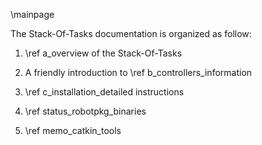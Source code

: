 \mainpage

The Stack-Of-Tasks documentation is organized as follow:

 1. \ref a_overview of the Stack-Of-Tasks
 
 2. A friendly introduction to \ref b_controllers_information
 
 3. \ref c_installation_detailed instructions
 
 4. \ref status_robotpkg_binaries

 5. \ref memo_catkin_tools
 
 

